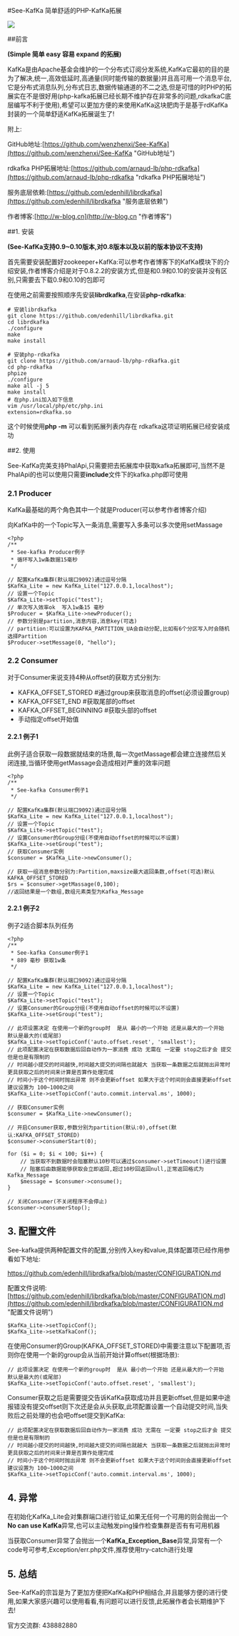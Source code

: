 #See-KafKa 简单舒适的PHP-KafKa拓展

![](http://i.imgur.com/s39oCXG.jpg)

##前言

**(Simple 简单 easy 容易 expand 的拓展)**

KafKa是由Apache基金会维护的一个分布式订阅分发系统,KafKa它最初的目的是为了解决,统一,高效低延时,高通量(同时能传输的数据量)并且高可用一个消息平台,它是分布式消息队列,分布式日志,数据传输通道的不二之选,但是可惜的时PHP的拓展实在不是很好用(php-kafka拓展已经长期不维护存在非常多的问题,rdkafkaC底层编写不利于使用),希望可以更加方便的来使用KafKa这块肥肉于是基于rdKafKa封装的一个简单舒适KafKa拓展诞生了!

附上:

GitHub地址:[https://github.com/wenzhenxi/See-KafKa](https://github.com/wenzhenxi/See-KafKa "GitHub地址")

rdkafka PHP拓展地址:[https://github.com/arnaud-lb/php-rdkafka](https://github.com/arnaud-lb/php-rdkafka "rdkafka PHP拓展地址")

服务底层依赖:[https://github.com/edenhill/librdkafka](https://github.com/edenhill/librdkafka "服务底层依赖")

作者博客:[http://w-blog.cn](http://w-blog.cn "作者博客")

##1. 安装

**(See-KafKa支持0.9~0.10版本,对0.8版本以及以前的版本协议不支持)**

首先需要安装配置好zookeeper+KafKa:可以参考作者博客下的KafKa模块下的介绍安装,作者博客介绍是对于0.8.2.2的安装方式,但是和0.9和0.10的安装并没有区别,只需要去下载0.9和0.10的包即可

在使用之前需要按照顺序先安装**librdkafka**,在安装**php-rdkafka**:

```
# 安装librdkafka
git clone https://github.com/edenhill/librdkafka.git
cd librdkafka
./configure
make
make install

```

```
# 安装php-rdkafka
git clone https://github.com/arnaud-lb/php-rdkafka.git
cd php-rdkafka
phpize
./configure
make all -j 5
make install
# 在php.ini加入如下信息
vim /usr/local/php/etc/php.ini
extension=rdkafka.so  

```

这个时候使用**php -m** 可以看到拓展列表内存在 rdkafka这项证明拓展已经安装成功

##2. 使用

See-KafKa完美支持PhalApi,只需要把去拓展库中获取kafka拓展即可,当然不是PhalApi的也可以使用只需要**include**文件下的kafka.php即可使用

### 2.1 Producer

KafKa最基础的两个角色其中一个就是Producer(可以参考作者博客介绍)

向KafKa中的一个Topic写入一条消息,需要写入多条可以多次使用setMassage

```
<?php
/**
 * See-kafka Producer例子
 * 循环写入1w条数据15毫秒
 */

// 配置KafKa集群(默认端口9092)通过逗号分隔
$KafKa_Lite = new KafKa_Lite("127.0.0.1,localhost");
// 设置一个Topic
$KafKa_Lite->setTopic("test");
// 单次写入效率ok  写入1w条15 毫秒
$Producer = $KafKa_Lite->newProducer();
// 参数分别是partition,消息内容,消息key(可选)
// partition:可以设置为KAFKA_PARTITION_UA会自动分配,比如有6个分区写入时会随机选择Partition
$Producer->setMessage(0, "hello");
```

### 2.2 Consumer

对于Consumer来说支持4种从offset的获取方式分别为:

- KAFKA_OFFSET_STORED      #通过group来获取消息的offset(必须设置group)
- KAFKA_OFFSET_END			#获取尾部的offset
- KAFKA_OFFSET_BEGINNING   #获取头部的offset
- 手动指定offset开始值

#### 2.2.1 例子1

此例子适合获取一段数据就结束的场景,每一次getMassage都会建立连接然后关闭连接,当循环使用getMassage会造成相对严重的效率问题

```
<?php
/**
 * See-kafka Consumer例子1
 */

// 配置KafKa集群(默认端口9092)通过逗号分隔
$KafKa_Lite = new KafKa_Lite("127.0.0.1,localhost");
// 设置一个Topic
$KafKa_Lite->setTopic("test");
// 设置Consumer的Group分组(不使用自动offset的时候可以不设置)
$KafKa_Lite->setGroup("test");
// 获取Consumer实例
$consumer = $KafKa_Lite->newConsumer();

// 获取一组消息参数分别为:Partition,maxsize最大返回条数,offset(可选)默认KAFKA_OFFSET_STORED
$rs = $consumer->getMassage(0,100);
//返回结果是一个数组,数组元素类型为Kafka_Message
```

#### 2.2.1 例子2

例子2适合脚本队列任务

```
<?php
/**
 * See-kafka Consumer例子1
 * 889 毫秒 获取1w条
 */

// 配置KafKa集群(默认端口9092)通过逗号分隔
$KafKa_Lite = new KafKa_Lite("127.0.0.1,localhost");
// 设置一个Topic
$KafKa_Lite->setTopic("test");
// 设置Consumer的Group分组(不使用自动offset的时候可以不设置)
$KafKa_Lite->setGroup("test");

// 此项设置决定 在使用一个新的group时  是从 最小的一个开始 还是从最大的一个开始  默认是最大的(或尾部)
$KafKa_Lite->setTopicConf('auto.offset.reset', 'smallest');
// 此项配置决定在获取数据后回自动作为一家消费 成功 无需在 一定要 stop之后才会 提交 但是也是有限制的
// 时间越小提交的时间越快,时间越大提交的间隔也就越大 当获取一条数据之后就抛出异常时 更具获取之后的时间来计算是否算作处理完成
// 时间小于这个时间时抛出异常 则不会更新offset 如果大于这个时间则会直接更新offset 建议设置为 100~1000之间
$KafKa_Lite->setTopicConf('auto.commit.interval.ms', 1000);

// 获取Consumer实例
$consumer = $KafKa_Lite->newConsumer();

// 开启Consumer获取,参数分别为partition(默认:0),offset(默认:KAFKA_OFFSET_STORED)
$consumer->consumerStart(0);

for ($i = 0; $i < 100; $i++) {
    // 当获取不到数据时会阻塞默认10秒可以通过$consumer->setTimeout()进行设置
    // 阻塞后由数据能够获取会立即返回,超过10秒回返回null,正常返回格式为Kafka_Message
    $message = $consumer->consume();
}

// 关闭Consumer(不关闭程序不会停止)
$consumer->consumerStop();
```

## 3. 配置文件

See-kafka提供两种配置文件的配置,分别传入key和value,具体配置项已经作用参看如下地址:

https://github.com/edenhill/librdkafka/blob/master/CONFIGURATION.md

配置文件说明:[https://github.com/edenhill/librdkafka/blob/master/CONFIGURATION.md](https://github.com/edenhill/librdkafka/blob/master/CONFIGURATION.md "配置文件说明")

```
$KafKa_Lite->setTopicConf();
$KafKa_Lite->setKafkaConf();
```


在使用Consumer的Group(KAFKA_OFFSET_STORED)中需要注意以下配置项,否则你在使用一个新的group会从当前开始计算offset(根据场景):

```
// 此项设置决定 在使用一个新的group时  是从 最小的一个开始 还是从最大的一个开始  默认是最大的(或尾部)
$KafKa_Lite->setTopicConf('auto.offset.reset', 'smallest');
```

Consumer获取之后是需要提交告诉KafKa获取成功并且更新offset,但是如果中途报错没有提交offset则下次还是会从头获取,此项配置设置一个自动提交时间,当失败后之前处理的也会吧offset提交到KafKa:

```
// 此项配置决定在获取数据后回自动作为一家消费 成功 无需在 一定要 stop之后才会 提交 但是也是有限制的
// 时间越小提交的时间越快,时间越大提交的间隔也就越大 当获取一条数据之后就抛出异常时 更具获取之后的时间来计算是否算作处理完成
// 时间小于这个时间时抛出异常 则不会更新offset 如果大于这个时间则会直接更新offset 建议设置为 100~1000之间
$KafKa_Lite->setTopicConf('auto.commit.interval.ms', 1000);
```

## 4. 异常

在初始化KafKa_Lite会对集群端口进行验证,如果无任何一个可用的则会抛出一个**No can use KafKa**异常,也可以主动触发ping操作检查集群是否有有可用机器

当获取Consumer异常了会抛出一个**KafKa_Exception_Base**异常,异常有一个code号可参考,Exception/err.php文件,推荐使用try-catch进行处理

## 5. 总结

See-KafKa的宗旨是为了更加方便把KafKa和PHP相结合,并且能够方便的进行使用,如果大家感兴趣可以使用看看,有问题可以进行反馈,此拓展作者会长期维护下去!

官方交流群: 438882880








